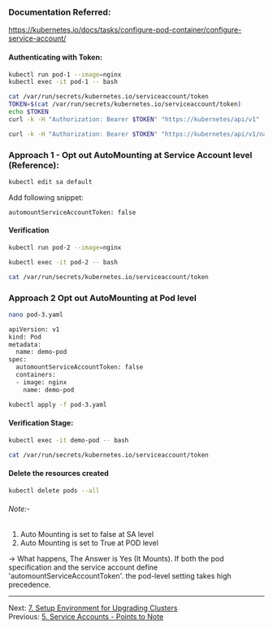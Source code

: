 ### Documentation Referred:

https://kubernetes.io/docs/tasks/configure-pod-container/configure-service-account/

#### Authenticating with Token:
```sh
kubectl run pod-1 --image=nginx
kubectl exec -it pod-1 -- bash
```
```sh
cat /var/run/secrets/kubernetes.io/serviceaccount/token
TOKEN=$(cat /var/run/secrets/kubernetes.io/serviceaccount/token)
echo $TOKEN
curl -k -H "Authorization: Bearer $TOKEN" "https://kubernetes/api/v1"

curl -k -H "Authorization: Bearer $TOKEN" "https://kubernetes/api/v1/namespaces"
```

### Approach 1 - Opt out AutoMounting at Service Account level (Reference):
```sh
kubectl edit sa default
```
Add following snippet:

`automountServiceAccountToken: false`


#### Verification
```sh
kubectl run pod-2 --image=nginx

kubectl exec -it pod-2 -- bash

cat /var/run/secrets/kubernetes.io/serviceaccount/token
```

### Approach 2 Opt out AutoMounting at Pod level

```sh
nano pod-3.yaml
```
```sh
apiVersion: v1
kind: Pod
metadata:
  name: demo-pod
spec:
  automountServiceAccountToken: false
  containers:
  - image: nginx
    name: demo-pod
```
```sh
kubectl apply -f pod-3.yaml
```

#### Verification Stage:

```sh
kubectl exec -it demo-pod -- bash

cat /var/run/secrets/kubernetes.io/serviceaccount/token
```
#### Delete the resources created
```sh
kubectl delete pods --all
```

###### Note:- 
1. Auto Mounting is set to false at SA level
2. Auto Mounting is set to True at POD level

->  What happens, The Answer is Yes (It Mounts). If both the pod specification and the service account define 'automountServiceAccountToken'. the pod-level setting takes high precedence.

---

Next: [7. Setup Environment for Upgrading Clusters](kubeadm-automate.md) <br>
Previous: [5. Service Accounts - Points to Note](sa-pointers.md)

